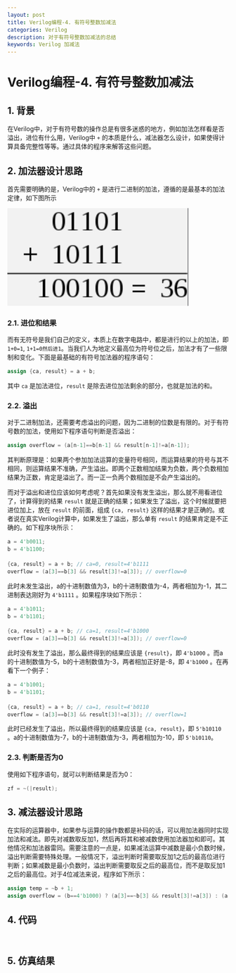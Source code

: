 ```yaml
---
layout: post
title: Verilog编程-4. 有符号整数加减法
categories: Verilog
description: 对于有符号整数加减法的总结
keywords: Verilog 加减法
---
```


# Verilog编程-4. 有符号整数加减法

## 1. 背景

​       在Verilog中，对于有符号数的操作总是有很多迷惑的地方，例如加法怎样看是否溢出，进位有什么用，Verilog中 `+` 的本质是什么，减法器怎么设计，如果使得计算具备完整性等等。通过具体的程序来解答这些问题。


## 2. 加法器设计思路

首先需要明确的是，Verilog中的 `+` 是进行二进制的加法，遵循的是最基本的加法定律，如下图所示

![](/images/blog/picture10.jpg)

### 2.1. 进位和结果
而有无符号是我们自己的定义，本质上在数字电路中，都是进行的以上的加法，即`1+0=1`, `1+1=0然后进1`。当我们人为地定义最高位为符号位之后，加法才有了一些限制和变化。下面是最基础的有符号加法器的程序语句：
```verilog
assign {ca, result} = a + b;
```

其中 `ca` 是加法进位，`result` 是除去进位加法剩余的部分，也就是加法的和。

### 2.2. 溢出
对于二进制加法，还需要考虑溢出的问题，因为二进制的位数是有限的。对于有符号数的加法，使用如下程序语句判断是否溢出：
```verilog
assign overflow = (a[n-1]==b[n-1] && result[n-1]!=a[n-1]);
```
其判断原理是：如果两个参加加法运算的变量符号相同，而运算结果的符号与其不相同，则运算结果不准确，产生溢出。即两个正数相加结果为负数，两个负数相加结果为正数，肯定是溢出了。而一正一负两个数相加是不会产生溢出的。

而对于溢出和进位应该如何考虑呢？首先如果没有发生溢出，那么就不用看进位了，计算得到的结果 `result` 就是正确的结果；如果发生了溢出，这个时候就要把进位加上，放在 `result` 的前面，组成 `{ca, result}` 这样的结果才是正确的。或者说在真实Verilog计算中，如果发生了溢出，那么单有 `result` 的结果肯定是不正确的。如下程序块所示：
```verilog
a = 4'b0011;
b = 4'b1100;

{ca, result} = a + b; // ca=0, result=4'b1111 
overflow = (a[3]==b[3] && result[3]!=a[3]); // overflow=0
```
此时未发生溢出，a的十进制数值为3，b的十进制数值为-4，两者相加为-1，其二进制表达刚好为 `4'b1111` 。如果程序块如下所示：
```verilog
a = 4'b1011;
b = 4'b1101;

{ca, result} = a + b; // ca=1, result=4'b1000 
overflow = (a[3]==b[3] && result[3]!=a[3]); // overflow=0
```
此时没有发生了溢出，那么最终得到的结果应该是 `{result}`，即 `4'b1000` 。而a的十进制数值为-5，b的十进制数值为-3，两者相加正好是-8，即 `4'b1000` 。在再看下一个例子：
```verilog
a = 4'b1001;
b = 4'b1101;

{ca, result} = a + b; // ca=1, result=4'b0110 
overflow = (a[3]==b[3] && result[3]!=a[3]); // overflow=1
```
此时已经发生了溢出，所以最终得到的结果应该是 `{ca, result}`，即 `5'b10110` 。a的十进制数值为-7，b的十进制数值为-3，两者相加为-10，即 `5'b10110`。


### 2.3. 判断是否为0
使用如下程序语句，就可以判断结果是否为0：
```verilog
zf = ~(|result);
```

## 3. 减法器设计思路
在实际的运算器中，如果参与运算的操作数都是补码的话，可以用加法器同时实现加法和减法。即先对减数取反加1，然后再将其和被减数使用加法器加和即可。其他情况和加法器雷同。需要注意的一点是，如果减法运算中减数是最小负数时候，溢出判断需要特殊处理。一般情况下，溢出判断时需要取反加1之后的最高位进行判断；如果减数是最小负数时，溢出判断需要取反之后的最高位，而不是取反加1之后的最高位。对于4位减法来说，程序如下所示：
```verilog
assign temp = ~b + 1;
assign overflow = (b==4'b1000) ? (a[3]==~b[3] && result[3]!=a[3]) : (a[3]==temp[3] && result[3]!=a[3]);
```


## 4. 代码

​		

## 5. 仿真结果

​		